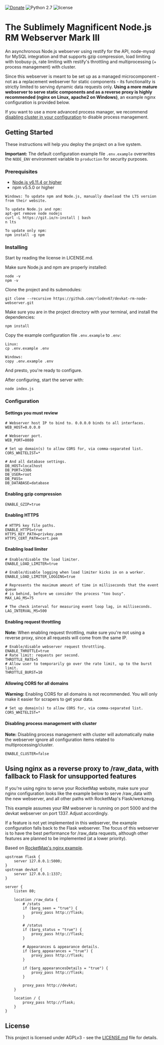 [![Donate](https://img.shields.io/badge/Support-Patreon-orange.svg)](https://www.patreon.com/devkat)
![Python 2.7](https://img.shields.io/badge/python-2.7-blue.svg)
![license](https://img.shields.io/github/license/sebastienvercammen/devkat-rm-node-webserver.svg)

# The Sublimely Magnificent Node.js RM Webserver Mark III

An asynchronous Node.js webserver using restify for the API, node-mysql for MySQL integration and that supports gzip compression, load limiting with toobusy-js, rate limiting with restify's throttling and multiprocessing (+ process management) with cluster.

Since this webserver is meant to be set up as a managed microcomponent - not as a replacement webserver for static components - its functionality is strictly limited to serving dynamic data requests only. **Using a more mature webserver to serve static components and as a reverse proxy is highly recommended (nginx on Linux, apache2 on Windows)**, an example nginx configuration is provided below.

If you want to use a more advanced process manager, we recommend [disabling cluster in your configuration](#disabling-process-management-with-cluster) to disable process management.

## Getting Started

These instructions will help you deploy the project on a live system.

**Important:** The default configuration example file `.env.example` overwrites the `NODE_ENV` environment variable to `production` for security purposes.

### Prerequisites

- [Node.js v6.11.4 or higher](https://nodejs.org/en/)
- npm v5.5.0 or higher

```
Windows: To update npm and Node.js, manually download the LTS version from their website.

To update Node.js and npm:
apt-get remove node nodejs
curl -L https://git.io/n-install | bash
n lts

To update only npm:
npm install -g npm
```

### Installing

Start by reading the license in LICENSE.md.

Make sure Node.js and npm are properly installed:

```
node -v
npm -v
```

Clone the project and its submodules:

```
git clone --recursive https://github.com/rlodev67/devkat-rm-node-webserver.git
```

Make sure you are in the project directory with your terminal, and install the dependencies:

```
npm install
```

Copy the example configuration file `.env.example` to `.env`:

```
Linux:
cp .env.example .env

Windows:
copy .env.example .env
```

And presto, you're ready to configure.

After configuring, start the server with:

```
node index.js
```

### Configuration

#### Settings you must review

```
# Webserver host IP to bind to. 0.0.0.0 binds to all interfaces.
WEB_HOST=0.0.0.0

# Webserver port.
WEB_PORT=8080

# Set up domain(s) to allow CORS for, via comma-separated list.
CORS_WHITELIST=*

# And all database settings.
DB_HOST=localhost
DB_PORT=3306
DB_USER=root
DB_PASS=
DB_DATABASE=database
```

#### Enabling gzip compression

```
ENABLE_GZIP=true
```

#### Enabling HTTPS

```
# HTTPS key file paths.
ENABLE_HTTPS=true
HTTPS_KEY_PATH=privkey.pem
HTTPS_CERT_PATH=cert.pem
```

#### Enabling load limiter

```
# Enable/disable the load limiter.
ENABLE_LOAD_LIMITER=true

# Enable/disable logging when load limiter kicks in on a worker.
ENABLE_LOAD_LIMITER_LOGGING=true

# Represents the maximum amount of time in milliseconds that the event queue
# is behind, before we consider the process "too busy".
MAX_LAG_MS=75

# The check interval for measuring event loop lag, in milliseconds.
LAG_INTERVAL_MS=500
```

#### Enabling request throttling

**Note:** When enabling request throttling, make sure you're not using a reverse proxy, since all requests will come from the same IP.

```
# Enable/disable webserver request throttling.
ENABLE_THROTTLE=true
# Rate limit: requests per second.
THROTTLE_RATE=5
# Allow user to temporarily go over the rate limit, up to the burst limit.
THROTTLE_BURST=10
```

#### Allowing CORS for all domains

**Warning:** Enabling CORS for all domains is not recommended. You will only make it easier for scrapers to get your data.

```
# Set up domain(s) to allow CORS for, via comma-separated list.
CORS_WHITELIST=*
```

#### Disabling process management with cluster

**Note:** Disabling process management with cluster will automatically make the webserver ignore all configuration items related to multiprocessing/cluster.

```
ENABLE_CLUSTER=false
```

## Using nginx as a reverse proxy to /raw_data, with fallback to Flask for unsupported features

If you're using nginx to serve your RocketMap website, make sure your nginx configuration looks like the example below to serve /raw_data with the new webserver, and all other paths with RocketMap's Flask/werkzeug.

This example assumes your RM webserver is running on port 5000 and the devkat webserver on port 1337. Adjust accordingly.

If a feature is not yet implemented in this webserver, the example configuration falls back to the Flask webserver. The focus of this webserver is to have the best performance for /raw_data requests, although other features are planned to be implemented (at a lower priority).

Based on [RocketMap's nginx example](http://rocketmap.readthedocs.io/en/develop/advanced-install/nginx.html).

```
upstream flask {
    server 127.0.0.1:5000;
}
upstream devkat {
    server 127.0.0.1:1337;
}

server {
    listen 80;

    location /raw_data {
        # /stats
        if ($arg_seen = "true") {
            proxy_pass http://flask;
        }

        # /status
        if ($arg_status = "true") {
            proxy_pass http://flask;
        }

        # Appearances & appearance details.
        if ($arg_appearances = "true") {
            proxy_pass http://flask;
        }

        if ($arg_appearancesDetails = "true") {
            proxy_pass http://flask;
        }

        proxy_pass http://devkat;
    }

    location / {
        proxy_pass http://flask;
    }
}
```

## License

This project is licensed under AGPLv3 - see the [LICENSE.md](LICENSE.md) file for details.
